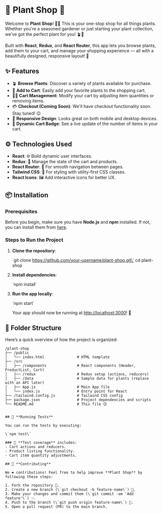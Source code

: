 # 🌿 **Plant Shop** 🌱

Welcome to **Plant Shop**! 🛒🌱 This is your one-stop shop for all things plants. Whether you're a seasoned gardener or just starting your plant collection, we’ve got the perfect plant for you! 🪴🌼

Built with **React**, **Redux**, and **React Router**, this app lets you browse plants, add them to your cart, and manage your shopping experience — all with a beautifully designed, responsive layout! 🚀

## ✨ **Features**

- 🪴 **Browse Plants**: Discover a variety of plants available for purchase.
- 🛒 **Add to Cart**: Easily add your favorite plants to the shopping cart.
- 🧑‍🌾 **Cart Management**: Modify your cart by adjusting item quantities or removing items.
- 💳 **Checkout (Coming Soon)**: We'll have checkout functionality soon. Stay tuned! 😉
- 📱 **Responsive Design**: Looks great on both mobile and desktop devices.
- 🔔 **Dynamic Cart Badge**: See a live update of the number of items in your cart.

## ⚙️ **Technologies Used**

- **React**: 🌐 Build dynamic user interfaces.
- **Redux**: 🔄 Manage the state of the cart and products.
- **React Router**: 🚗 For smooth navigation between pages.
- **Tailwind CSS**: 🎨 For styling with utility-first CSS classes.
- **React Icons**: 🖼️ Add interactive icons for better UX.

## 📦 **Installation**

### Prerequisites

Before you begin, make sure you have **Node.js** and **npm** installed. If not, you can install them from [here](https://nodejs.org/).

### Steps to Run the Project

1. **Clone the repository**:

   \`git clone https://github.com/your-username/plant-shop.git\`
   cd plant-shop

2. **Install dependencies**:

   \`npm install\`

3. **Run the app locally**:

   \`npm start\`

   Your app should now be running at [http://localhost:3000](http://localhost:3000)! 🎉

## 📂 **Folder Structure**

Here’s a quick overview of how the project is organized:

```plaintext
/plant-shop
├── /public
│   └── index.html               # HTML template
├── /src
│   ├── /components              # React components (Header, ProductList, Cart)
│   ├── /redux                   # Redux setup (actions, reducers)
│   ├── /data                    # Sample data for plants (replace with an API later)
│   ├── App.js                   # Main App file
│   └── index.js                 # Entry point for React
├── /tailwind.config.js          # Tailwind CSS config
├── package.json                 # Project dependencies and scripts
└── README.md                    # This file 😉


## 🧪 **Running Tests**

You can run the tests by executing:

\`npm test\`

### 📜 **Test coverage** includes:
- Cart actions and reducers.
- Product listing functionality.
- Cart item quantity adjustments.

## 🤝 **Contributing**

We ❤️ contributions! Feel free to help improve **Plant Shop** by following these steps:

1. Fork the repository 🍴.
2. Create a new branch (\`git checkout -b feature-name\`) 🌱.
3. Make your changes and commit them (\`git commit -am 'Add feature'\`) 💡.
4. Push to the branch (\`git push origin feature-name\`) 🚀.
5. Open a pull request (PR) to the main branch.
